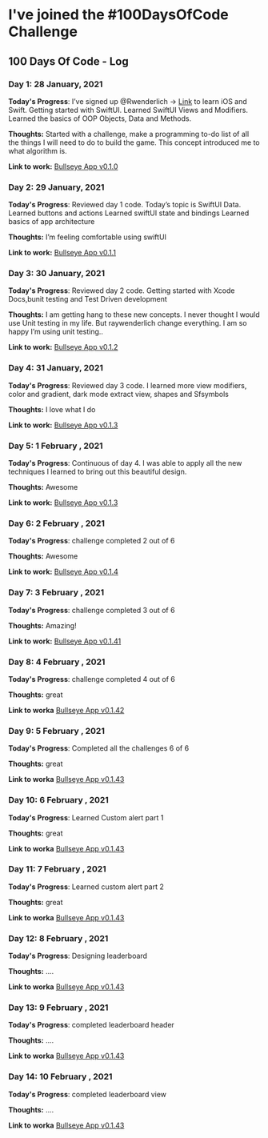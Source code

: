 # I've joined the #100DaysOfCode Challenge

## 100 Days Of Code - Log

### Day 1: 28 January, 2021

**Today's Progress**: I’ve signed up @Rwenderlich -> [Link](https://www.raywenderlich.com/ios/paths/learn) to learn iOS and Swift. 
Getting started with SwiftUI.
Learned SwiftUI Views and Modifiers.
Learned the basics of OOP Objects, Data and Methods.

**Thoughts:**  Started with a challenge, make a programming to-do list of all the things I will need to do to build the game. This concept introduced me to what algorithm is. 

**Link to work:** [Bullseye App v0.1.0](https://github.com/Aoomle/Day1GettingStartedWithSwiftUI)

### Day 2: 29 January, 2021

**Today's Progress**: Reviewed day 1 code. Today’s topic is SwiftUI Data.
Learned buttons and actions
Learned swiftUI state and bindings
Learned basics of app architecture 

**Thoughts:**  I’m feeling comfortable using swiftUI

**Link to work:** [Bullseye App v0.1.1](https://github.com/Aoomle/Day2SwiiftUIData)

### Day 3: 30 January, 2021

**Today's Progress**: Reviewed day 2 code.
 Getting started with Xcode Docs,bunit testing and Test Driven development 

**Thoughts:**  I am getting hang to these new concepts. I never thought I would use Unit testing in my life. But raywenderlich change everything. I am so happy I’m using unit testing..

**Link to work:** [Bullseye App v0.1.2](https://github.com/Aoomle/Day3CodingInSwift) 

### Day 4: 31 January, 2021

**Today's Progress**: Reviewed day 3 code.  I learned more view modifiers, color and gradient, dark mode extract view, shapes and Sfsymbols 

**Thoughts:**  I love what I do

**Link to work:** [Bullseye App v0.1.3](https://github.com/Aoomle/Day4SwiftUIViewsandViewModifiers) 

### Day 5: 1 February , 2021		

**Today's Progress**: Continuous of day 4. I was able to apply all the new techniques I learned to bring out this beautiful design. 

**Thoughts:** Awesome

**Link to work:** [Bullseye App v0.1.3](https://github.com/Aoomle/Day4SwiftUIViewsandViewModifiers) 

### Day 6: 2 February , 2021		

**Today's Progress**: challenge completed 2 out of 6 


**Thoughts:** Awesome

**Link to work:** [Bullseye App v0.1.4](https://github.com/Aoomle/Day5SwiftCodingChallenges) 

### Day 7: 3 February , 2021		

**Today's Progress**: challenge completed 3 out of 6 

**Thoughts:** Amazing!

**Link to work:** [Bullseye App v0.1.41](https://github.com/Aoomle/Day5SwiftCodingChallenges) 


### Day 8: 4 February , 2021		

**Today's Progress**: challenge completed 4 out of 6 

**Thoughts:** great

**Link to worka** [Bullseye App v0.1.42](https://github.com/Aoomle/Day5SwiftCodingChallenges) 


### Day 9: 5 February , 2021		

**Today's Progress**: Completed all the challenges 6 of 6 

**Thoughts:** great

**Link to worka** [Bullseye App v0.1.43](https://github.com/Aoomle/Day5SwiftCodingChallenges) 


### Day 10: 6 February , 2021		

**Today's Progress**: Learned Custom alert part 1

**Thoughts:** great

**Link to worka** [Bullseye App v0.1.43](https://github.com/Aoomle/Day5SwiftCodingChallenges) 


### Day 11: 7 February , 2021		

**Today's Progress**: Learned custom alert part 2

**Thoughts:** great

**Link to worka** [Bullseye App v0.1.43](https://github.com/Aoomle/Day5SwiftCodingChallenges) 


### Day 12: 8 February , 2021		

**Today's Progress**: Designing leaderboard

**Thoughts:** ....

**Link to worka** [Bullseye App v0.1.43](https://github.com/Aoomle/Bullseye-Final-version) 


### Day 13: 9 February , 2021		

**Today's Progress**: completed leaderboard header

**Thoughts:** ....

**Link to worka** [Bullseye App v0.1.43](https://github.com/Aoomle/Bullseye-Final-version) 


### Day 14: 10 February , 2021		

**Today's Progress**: completed leaderboard view

**Thoughts:** ....

**Link to worka** [Bullseye App v0.1.43](https://github.com/Aoomle/Bullseye-Final-version) 


